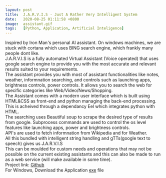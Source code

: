 ```yaml
---
layout: post
title:  J.A.R.V.I.S - Just A Rather Very Intelligent System
date:   2020-08-25 01:11:58 +0800
image:  assistant.gif
tags:   [Python, Application, Artificial Inteligence]
---
```

Inspired by Iron Man's personal AI assistant.
On windows machines, we are stuck with cortana which uses BING search engine, which frankly many people dont like.<br>
J.A.R.V.I.S is a fully automated Virtual Assistant (Voice operated) that uses google search engine to provide you with the most accurate and relevant results suited to your requirements.<br>
The assistant provides you with most of assistant functionalities like notes, weather, informnation searching, and controls such as launching apps, brightness controls, power controls. It allows you to search the web for specific categories like Web/Video/News/Shopping.<br>
The Assistant comes with a modern user interface which is built using HTML&CSS as front-end and python managing the back-end processing. This is acheived through a dependancy Eel which integrates python with HTML.<br>
The searching uses Beautiful soup to scrape the desired type of results from google. Subprocess commands are used to control the os level features like launching apps, power and brightness controls.<br>
API's are used to fetch informnation from Wikipedia and for Weather.
<br>
All this bundled with intelligent string handling and gTTs(google text to speech) gives us J.A.R.V.I.S<br>
This can be moulded for custom needs and operations that may not be possible on the current existing assistants and this can also be made to run as a web service (will make available in some time).<br>
Project link: <a href="https://github.com/sharma-anubhav/JARVIS">Github</a>
<br>
For Windows, Download the Application <a href="https://github.com/sharma-anubhav/JARVIS/raw/master/V-0.2/jarvis.exe">exe</a> file

